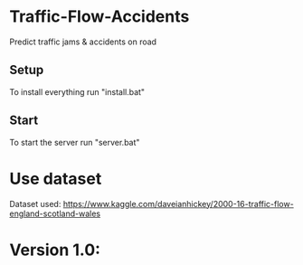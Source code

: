 # Traffic-Flow-Accidents
Predict traffic jams &amp; accidents on road
<br />

## Setup
To install everything run "install.bat"
<br />

## Start
To start the server run "server.bat"

# Use dataset
Dataset used: https://www.kaggle.com/daveianhickey/2000-16-traffic-flow-england-scotland-wales


# Version 1.0:

